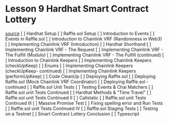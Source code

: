 # Lesson 9 Hardhat Smart Contract Lottery
[source](https://www.youtube.com/watch?v=gyMwXuJrbJQ&t=43200s)
[ ] Hardhat Setup
[ ] Raffle.sol Setup
[ ] Introduction to Events
[ ] Events in Raffle.sol
[ ] Introduction to Chainlink VRF (Randomness in Web3)
[ ] Implementing Chainlink VRF (Introduction)
[ ] Hardhat Shorthand
[ ] Implementing Chainlink VRF - The Request
[ ] Implementing Chainlink VRF - The Fulfill (Modulo)
[ ] Implementing Chainlink VRF - The Fulfill (continued)
[ ] Introduction to Chainlink Keepers
[ ] Implementing Chainlink Keepers (checkUpKeep)
[ ] Enums
[ ] Implementing Chainlink Keepers (checkUpKeep- continued)
[ ] Implementing Chainlink Keepers (performUpKeep)
[ ] Code CleanUp
[ ] Deploying Raffle.sol
[ ] Deploying Raffle.sol (Mock Chainlink VRF Coordinator)
[ ] Deploying Raffle.sol - continued
[ ] Raffle.sol Unit Tests
[ ] Testing Events & Chai Matchers
[ ] Raffle.sol unit Tests Continued
[ ] Hardhat Methods & "Time Travel"
[ ] Raffle.sol unit Tests Continued II
[ ] Callstatic
[ ] Raffle.sol unit Tests Continued III
[ ] Massive Promise Test
[ ] Fixing spelling error and Run Tests
[ ] Raffle.sol unit Tests  Continued IV
[ ] Raffle.sol Staging Tests
[ ] Testing on a Testnet
[ ] Smart Contract Lottery Conclusion
[ ] Typescript
